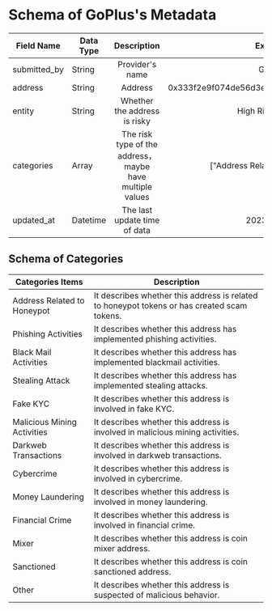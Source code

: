 # Schema of GoPlus's Metadata
| **Field Name** | **Data Type** |                     **Description**                     |                **Example**                 |
|----------------|---------------|:-------------------------------------------------------:|:------------------------------------------:|
| submitted_by   | String        |                     Provider's name                     |                   GoPlus                   |
| address        | String        |                         Address                         | 0x333f2e9f074de56d3ed6a0518c3d0df418692b63 |
| entity         | String        |              Whether the address is risky               |             High Risk Address              |
| categories     | Array         | The risk type of the address，maybe have multiple values |      ["Address Related to Honeypot"]       |
| updated_at     | Datetime      |              The last update time of data               |                 2023-03-01                 |


## Schema of Categories
| Categories Items            | Description                                                                                 |
|-----------------------------|---------------------------------------------------------------------------------------------|
| Address Related to Honeypot | It describes whether this address is related to honeypot tokens or has created scam tokens. |
| Phishing Activities         | It describes whether this address has implemented phishing activities.                      |
| Black Mail Activities       | It describes whether this address has implemented blackmail activities.                     |
| Stealing Attack             | It describes whether this address has implemented stealing attacks.                         |
| Fake KYC                    | It describes whether this address is involved in fake KYC.                                  |
| Malicious Mining Activities | It describes whether this address is involved in malicious mining activities.               |
| Darkweb Transactions        | It describes whether this address is involved in darkweb transactions.                      |
| Cybercrime                  | It describes whether this address is involved in cybercrime.                                |
| Money Laundering            | It describes whether this address is involved in money laundering.                          |
| Financial Crime             | It describes whether this address is involved in financial crime.                           |
| Mixer                       | It describes whether this address is coin mixer address.                                    |
| Sanctioned                  | It describes whether this address is coin sanctioned address.                               |
| Other                       | It describes whether this address is suspected of malicious behavior.                       |
